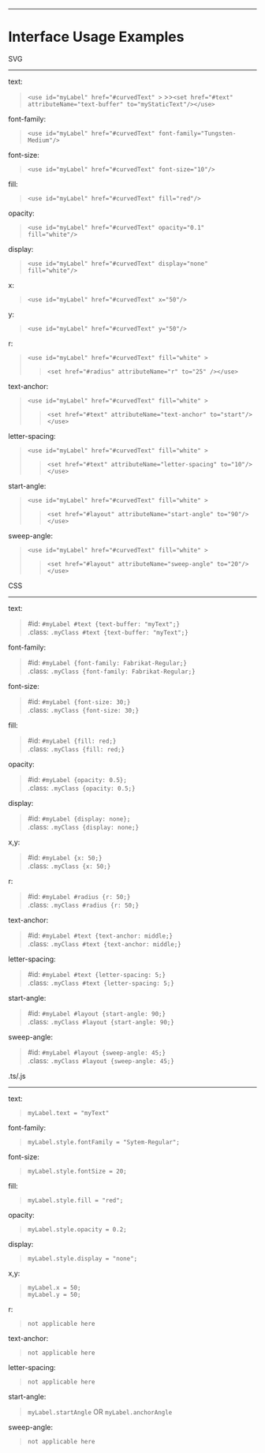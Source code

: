 ________________
Interface Usage Examples
=
SVG
___________________

text:
   >`<use id="myLabel" href="#curvedText" >`
      >>`<set href="#text" attributeName="text-buffer" to="myStaticText"/></use>`

font-family:
   >`<use id="myLabel" href="#curvedText" font-family="Tungsten-Medium"/>`

font-size:
   >`<use id="myLabel" href="#curvedText" font-size="10"/>`

fill:
  >`<use id="myLabel" href="#curvedText" fill="red"/>`

opacity:
  >`<use id="myLabel" href="#curvedText" opacity="0.1" fill="white"/>`

display:
>`<use id="myLabel" href="#curvedText" display="none" fill="white"/>`

x:
>`<use id="myLabel" href="#curvedText" x="50"/>`

y:
>`<use id="myLabel" href="#curvedText" y="50"/>`

r:
>`<use id="myLabel" href="#curvedText" fill="white" >`
>>`<set href="#radius" attributeName="r" to="25" /></use>`

text-anchor:
>`<use id="myLabel" href="#curvedText" fill="white" >`
>>`<set href="#text" attributeName="text-anchor" to="start"/></use>`

letter-spacing:
>`<use id="myLabel" href="#curvedText" fill="white" >`
>>`<set href="#text" attributeName="letter-spacing" to="10"/></use>`

start-angle:
>`<use id="myLabel" href="#curvedText" fill="white" >`
>>`<set href="#layout" attributeName="start-angle" to="90"/></use>`

sweep-angle:
>`<use id="myLabel" href="#curvedText" fill="white" >`
>>`<set href="#layout" attributeName="sweep-angle" to="20"/></use>`

CSS
___________________


text:
>#id:  `#myLabel #text {text-buffer: "myText";}`\
>.class: `.myClass #text {text-buffer: "myText";}`

font-family:
>#id: `#myLabel {font-family: Fabrikat-Regular;}`\
>.class: `.myClass {font-family: Fabrikat-Regular;}`

font-size:
>#id: `#myLabel {font-size: 30;}`\
>.class: `.myClass {font-size: 30;}`

fill:
>#id: `#myLabel {fill: red;}`\
>.class: `.myClass {fill: red;}`

opacity:
>#id: `#myLabel {opacity: 0.5};`\
>.class: `.myClass {opacity: 0.5;}`

display:
>#id: `#myLabel {display: none};`\
>.class: `.myClass {display: none;}`

x,y:
>#id:  `#myLabel {x: 50;}`\
>.class: `.myClass {x: 50;}`

r:
>#id:  `#myLabel #radius {r: 50;}`\
>.class: `.myClass #radius {r: 50;}`

text-anchor:
>#id:  `#myLabel #text {text-anchor: middle;}`\
>.class: `.myClass #text {text-anchor: middle;}`

letter-spacing:
>#id:  `#myLabel #text {letter-spacing: 5;}`\
>.class: `.myClass #text {letter-spacing: 5;}`

start-angle:
>#id:  `#myLabel #layout {start-angle: 90;}`\
>.class: `.myClass #layout {start-angle: 90;}`

sweep-angle:
>#id:  `#myLabel #layout {sweep-angle: 45;}`\
>.class: `.myClass #layout {sweep-angle: 45;}`


.ts/.js
___________________


text:
> `myLabel.text = "myText"`

font-family:
> `myLabel.style.fontFamily = "Sytem-Regular";`

font-size:
> `myLabel.style.fontSize = 20;`

fill:
> `myLabel.style.fill = "red";`

opacity:
> `myLabel.style.opacity = 0.2;`

display:
> `myLabel.style.display = "none";`

x,y:
>`myLabel.x = 50;`\
>`myLabel.y = 50;`

r:
> `not applicable here`

text-anchor:
> `not applicable here`

letter-spacing:
> `not applicable here`

start-angle:
> `myLabel.startAngle` OR `myLabel.anchorAngle`

sweep-angle:
> `not applicable here`
